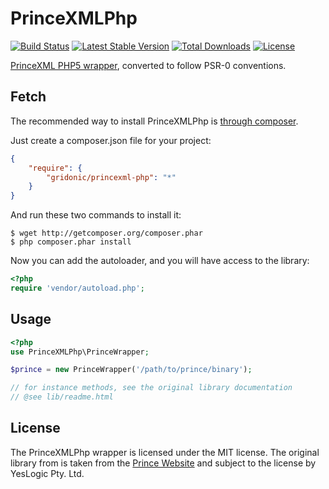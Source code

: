 PrinceXMLPhp
============

[![Build Status](https://travis-ci.org/gridonic/PrinceXMLPhp?branch=master)](https://travis-ci.org/gridonic/PrinceXMLPhp) [![Latest Stable Version](https://poser.pugx.org/gridonic/princexml-php/v/stable.svg)](https://packagist.org/packages/gridonic/princexml-php) [![Total Downloads](https://poser.pugx.org/gridonic/princexml-php/downloads.svg)](https://packagist.org/packages/gridonic/princexml-php) [![License](https://poser.pugx.org/gridonic/princexml-php/license.svg)](https://packagist.org/packages/gridonic/princexml-php)

[PrinceXML PHP5 wrapper](http://www.princexml.com/download/wrappers), converted to follow PSR-0 conventions.

Fetch
-----

The recommended way to install PrinceXMLPhp is [through composer](http://packagist.org).

Just create a composer.json file for your project:

```JSON
{
    "require": {
        "gridonic/princexml-php": "*"
    }
}
```

And run these two commands to install it:

    $ wget http://getcomposer.org/composer.phar
    $ php composer.phar install

Now you can add the autoloader, and you will have access to the library:

```php
<?php
require 'vendor/autoload.php';
```

Usage
-----

```php
<?php
use PrinceXMLPhp\PrinceWrapper;

$prince = new PrinceWrapper('/path/to/prince/binary');

// for instance methods, see the original library documentation
// @see lib/readme.html
```

License
-------

The PrinceXMLPhp wrapper is licensed under the MIT license. The original library from is
taken from the [Prince Website](http://www.princexml.com/download/wrappers/) and subject to the license by YesLogic Pty. Ltd.